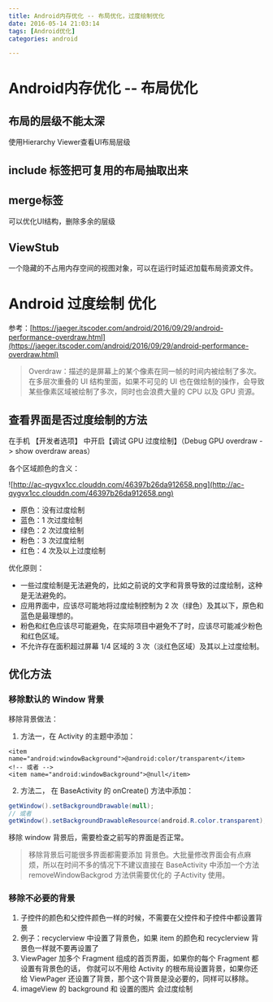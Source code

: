 ```yaml
---
title: Android内存优化 -- 布局优化，过度绘制优化
date: 2016-05-14 21:03:14
tags: [Android优化]
categories: android

---
```


# Android内存优化 -- 布局优化

## 布局的层级不能太深
使用Hierarchy Viewer查看UI布局层级

## include 标签把可复用的布局抽取出来

## merge标签
可以优化UI结构，删除多余的层级

## ViewStub
一个隐藏的不占用内存空间的视图对象，可以在运行时延迟加载布局资源文件。

# Android 过度绘制 优化

参考：[https://jaeger.itscoder.com/android/2016/09/29/android-performance-overdraw.html](https://jaeger.itscoder.com/android/2016/09/29/android-performance-overdraw.html)

>Overdraw：描述的是屏幕上的某个像素在同一帧的时间内被绘制了多次。在多层次重叠的 UI 结构里面，如果不可见的 UI 也在做绘制的操作，会导致某些像素区域被绘制了多次，同时也会浪费大量的 CPU 以及 GPU 资源。

## 查看界面是否过度绘制的方法

在手机 【开发者选项】 中开启【调试 GPU 过度绘制】（Debug GPU overdraw -> show overdraw areas）

各个区域颜色的含义：

![http://ac-qygvx1cc.clouddn.com/46397b26da912658.png](http://ac-qygvx1cc.clouddn.com/46397b26da912658.png)

- 原色：没有过度绘制
- 蓝色：1 次过度绘制
- 绿色：2 次过度绘制
- 粉色：3 次过度绘制
- 红色：4 次及以上过度绘制


优化原则：

- 一些过度绘制是无法避免的，比如之前说的文字和背景导致的过度绘制，这种是无法避免的。
- 应用界面中，应该尽可能地将过度绘制控制为 2 次（绿色）及其以下，原色和蓝色是最理想的。
- 粉色和红色应该尽可能避免，在实际项目中避免不了时，应该尽可能减少粉色和红色区域。
- 不允许存在面积超过屏幕 1/4 区域的 3 次（淡红色区域）及其以上过度绘制。

## 优化方法

### 移除默认的 Window 背景

移除背景做法：

1. 方法一，在 Activity 的主题中添加：

```
<item name="android:windowBackground">@android:color/transparent</item>
<!-- 或者 -->
<item name="android:windowBackground">@null</item>
```

2. 方法二， 在 BaseActivity 的 onCreate() 方法中添加：

```java
getWindow().setBackgroundDrawable(null);
// 或者
getWindow().setBackgroundDrawableResource(android.R.color.transparent);
```


移除 window 背景后，需要检查之前写的界面是否正常。

>移除背景后可能很多界面都需要添加 背景色。大批量修改界面会有点麻烦，所以在时间不多的情况下不建议直接在 BaseActivity 中添加一个方法 removeWindowBackgrod 方法供需要优化的 子Activity 使用。



### 移除不必要的背景

1. 子控件的颜色和父控件颜色一样的时候，不需要在父控件和子控件中都设置背景
2. 例子：recyclerview 中设置了背景色，如果 item 的颜色和 recyclerview 背景色一样就不要再设置了
3. ViewPager 加多个 Fragment 组成的首页界面，如果你的每个 Fragment 都设置有背景色的话， 你就可以不用给 Activity 的根布局设置背景，如果你还给 ViewPager 还设置了背景，那个这个背景是没必要的，同样可以移除。
4. imageView 的 background 和 设置的图片 会过度绘制







